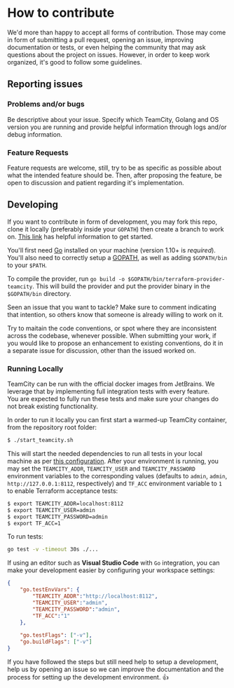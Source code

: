 # How to contribute #

We'd more than happy to accept all forms of contribution. Those may come in form of submitting a pull request, opening an issue, improving documentation or tests, or even helping the community that may ask questions about the project on issues. However, in order to keep work organized, it's good to follow some guidelines.

## Reporting issues ##

### Problems and/or bugs ###
Be descriptive about your issue. Specify which TeamCity, Golang and OS version you are running and provide helpful information through logs and/or debug information.

### Feature Requests ###
Feature requests are welcome, still, try to be as specific as possible about what the intended feature should be. Then, after proposing the feature, be open to discussion and patient regarding it's implementation.

## Developing ##
If you want to contribute in form of development, you may fork this repo, clone it locally (preferably inside your `GOPATH`) then create a branch to work on. [This link](https://opensource.guide/how-to-contribute/#opening-a-pull-request) has helpful information to get started.

You'll first need [Go](https://golang.org/doc/install) installed on your machine (version 1.10+ is *required*). You'll also need to correctly setup a [GOPATH](http://golang.org/doc/code.html#GOPATH), as well as adding `$GOPATH/bin` to your `$PATH`.

To compile the provider, run `go build -o $GOPATH/bin/terraform-provider-teamcity`. This will build the provider and put the provider binary in the `$GOPATH/bin` directory.

Seen an issue that you want to tackle? Make sure to comment indicating that intention, so others know that someone is already willing to work on it.

Try to maitain the code conventions, or spot where they are inconsistent across the codebase, whenever possible. When submitting your work, if you would like to propose an enhancement to existing conventions, do it in a separate issue for discussion, other than the issued worked on.

### Running Locally ###
TeamCity can be run with the official docker images from JetBrains. We leverage that by implementing full integration tests with every feature.   
You are expected to fully run these tests and make sure your changes do not break existing functionality.

In order to run it locally you can first start a warmed-up TeamCity container, from the repository root folder:

```bash
$ ./start_teamcity.sh
```

This will start the needed dependencies to run all tests in your local machine as per [this configuration](./integration_tests/docker-compose.yml). After your environment is running, you may set the `TEAMCITY_ADDR`, `TEAMCITY_USER` and `TEAMCITY_PASSWORD` environment variables to the corresponding values (defaults to `admin`, `admin`, `http://127.0.0.1:8112`, respectively) and `TF_ACC` environment variable to `1` to enable Terraform acceptance tests:

```bash
$ export TEAMCITY_ADDR=localhost:8112
$ export TEAMCITY_USER=admin
$ export TEAMCITY_PASSWORD=admin
$ export TF_ACC=1
```

To run tests:

```bash
go test -v -timeout 30s ./...
```

If using an editor such as **Visual Studio Code** with `Go` integration, you can make your development easier by configuring your workspace settings:

```json
{
    "go.testEnvVars": {
        "TEAMCITY_ADDR":"http://localhost:8112",
        "TEAMCITY_USER":"admin",
        "TEAMCITY_PASSWORD":"admin",
        "TF_ACC":"1"
    },
    
    "go.testFlags": ["-v"],
    "go.buildFlags": ["-v"]
}
```

If you have followed the steps but still need help to setup a development, help us by opening an issue so we can improve the documentation and the process for setting up the development environment. :+1: